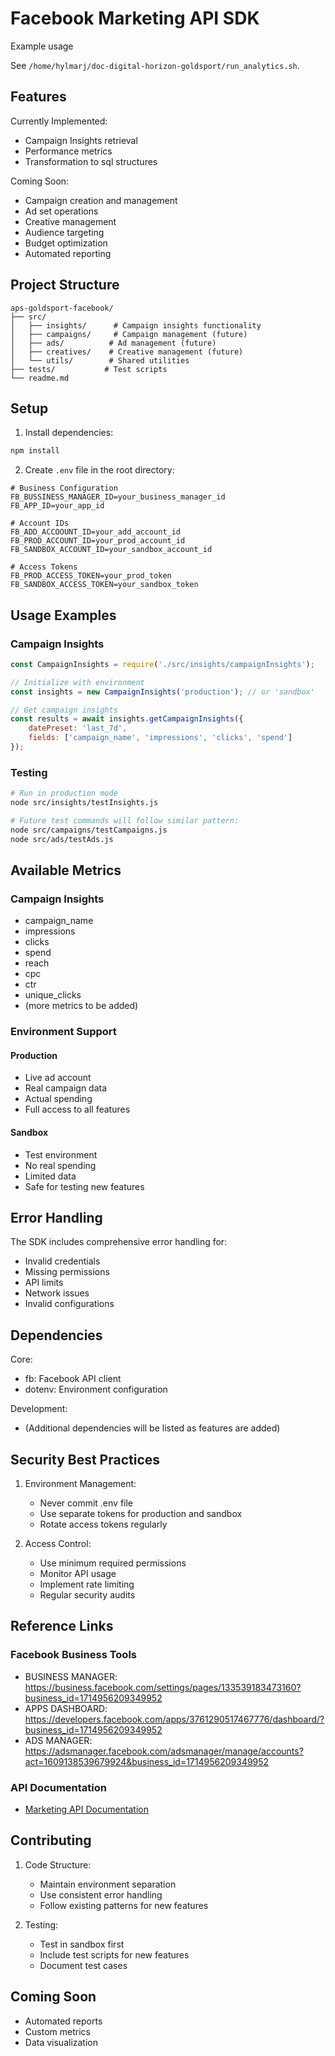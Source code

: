 # Facebook Marketing API SDK

Example usage

See `/home/hylmarj/doc-digital-horizon-goldsport/run_analytics.sh`.

## Features

Currently Implemented:
- Campaign Insights retrieval
- Performance metrics
- Transformation to sql structures

Coming Soon:
- Campaign creation and management
- Ad set operations
- Creative management
- Audience targeting
- Budget optimization
- Automated reporting

## Project Structure

```
aps-goldsport-facebook/
├── src/
│   ├── insights/      # Campaign insights functionality
│   ├── campaigns/     # Campaign management (future)
│   ├── ads/          # Ad management (future)
│   ├── creatives/    # Creative management (future)
│   └── utils/        # Shared utilities
├── tests/           # Test scripts
└── readme.md
```

## Setup

1. Install dependencies:
```bash
npm install
```

2. Create `.env` file in the root directory:
```env
# Business Configuration
FB_BUSSINESS_MANAGER_ID=your_business_manager_id
FB_APP_ID=your_app_id

# Account IDs
FB_ADD_ACCOOUNT_ID=your_add_account_id
FB_PROD_ACCOUNT_ID=your_prod_account_id
FB_SANDBOX_ACCOUNT_ID=your_sandbox_account_id

# Access Tokens
FB_PROD_ACCESS_TOKEN=your_prod_token
FB_SANDBOX_ACCESS_TOKEN=your_sandbox_token
```

## Usage Examples

### Campaign Insights
```javascript
const CampaignInsights = require('./src/insights/campaignInsights');

// Initialize with environment
const insights = new CampaignInsights('production'); // or 'sandbox'

// Get campaign insights
const results = await insights.getCampaignInsights({
    datePreset: 'last_7d',
    fields: ['campaign_name', 'impressions', 'clicks', 'spend']
});
```

### Testing
```bash
# Run in production mode
node src/insights/testInsights.js

# Future test commands will follow similar pattern:
node src/campaigns/testCampaigns.js
node src/ads/testAds.js
```

## Available Metrics

### Campaign Insights
- campaign_name
- impressions
- clicks
- spend
- reach
- cpc
- ctr
- unique_clicks
- (more metrics to be added)

### Environment Support

#### Production
- Live ad account
- Real campaign data
- Actual spending
- Full access to all features

#### Sandbox
- Test environment
- No real spending
- Limited data
- Safe for testing new features

## Error Handling

The SDK includes comprehensive error handling for:
- Invalid credentials
- Missing permissions
- API limits
- Network issues
- Invalid configurations

## Dependencies

Core:
- fb: Facebook API client
- dotenv: Environment configuration

Development:
- (Additional dependencies will be listed as features are added)

## Security Best Practices

1. Environment Management:
   - Never commit .env file
   - Use separate tokens for production and sandbox
   - Rotate access tokens regularly

2. Access Control:
   - Use minimum required permissions
   - Monitor API usage
   - Implement rate limiting
   - Regular security audits

## Reference Links

### Facebook Business Tools
- BUSINESS MANAGER: https://business.facebook.com/settings/pages/133539183473160?business_id=1714956209349952
- APPS DASHBOARD: https://developers.facebook.com/apps/3761290517467776/dashboard/?business_id=1714956209349952
- ADS MANAGER: https://adsmanager.facebook.com/adsmanager/manage/accounts?act=1609138539679924&business_id=1714956209349952

### API Documentation
- [Marketing API Documentation](https://developers.facebook.com/docs/marketing-apis)


## Contributing

1. Code Structure:
   - Maintain environment separation
   - Use consistent error handling
   - Follow existing patterns for new features

2. Testing:
   - Test in sandbox first
   - Include test scripts for new features
   - Document test cases

## Coming Soon

- Automated reports
- Custom metrics
- Data visualization

